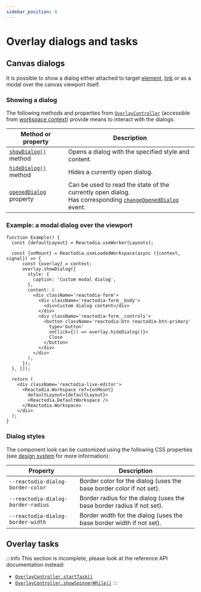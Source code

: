```yaml
---
sidebar_position: 8
---
```


# Overlay dialogs and tasks

## Canvas dialogs

It is possible to show a dialog either attached to target [element](/docs/concepts/graph-model.md), [link](/docs/concepts/graph-model.md) or as a modal over the canvas viewport itself.

### Showing a dialog

The following methods and properties from [`OverlayController`](/docs/api/workspace/classes/OverlayController) (accessible from [workspace context](/docs/concepts/workspace-context.md)) provide means to interact with the dialogs:

| Method or property | Description |
|--------------------|-------------|
| [`showDialog()`](/docs/api/workspace/classes/OverlayController#showdialog) method | Opens a dialog with the specified style and content. |
| [`hideDialog()`](/docs/api/workspace/classes/OverlayController#hidedialog) method | Hides a currently open dialog. |
| [`openedDialog`](/docs/api/workspace/classes/OverlayController#openeddialog) property | Can be used to read the state of the currently open dialog. <br/> Has corresponding [`changeOpenedDialog`](/docs/api/workspace/interfaces/OverlayControllerEvents.md) event. |

### Example: a modal dialog over the viewport

```tsx live
function Example() {
  const {defaultLayout} = Reactodia.useWorker(Layouts);

  const {onMount} = Reactodia.useLoadedWorkspace(async ({context, signal}) => {
      const {overlay} = context;
      overlay.showDialog({
        style: {
          caption: 'Custom modal dialog',
        },
        content: (
          <div className='reactodia-form'>
            <div className='reactodia-form__body'>
              <div>Custom dialog content</div>
            </div>
            <div className='reactodia-form__controls'>
              <button className='reactodia-btn reactodia-btn-primary'
                type='button'
                onClick={() => overlay.hideDialog()}>
                Close
              </button>
            </div>
          </div>
        ),
      });
  }, []);

  return (
    <div className='reactodia-live-editor'>
      <Reactodia.Workspace ref={onMount}
        defaultLayout={defaultLayout}>
        <Reactodia.DefaultWorkspace />
      </Reactodia.Workspace>
    </div>
  );
}
```

### Dialog styles

The component look can be customized using the following CSS properties (see [design system](/docs/concepts/design-system.mdx) for more information):

| Property | Description |
|----------|-------------|
| `--reactodia-dialog-border-color`  | Border color for the dialog (uses the base border color if not set). |
| `--reactodia-dialog-border-radius` | Border radius for the dialog (uses the base border radius if not set). |
| `--reactodia-dialog-border-width`  | Border width for the dialog (uses the base border width if not set). |

## Overlay tasks

:::info
This section is incomplete, please look at the reference API documentation instead:
  - [`OverlayController.startTask()`](/docs/api/workspace/classes/OverlayController.md#starttask)
  - [`OverlayController.showSpinnerWhile()`](/docs/api/workspace/classes/OverlayController.md#showspinnerwhile)
:::
